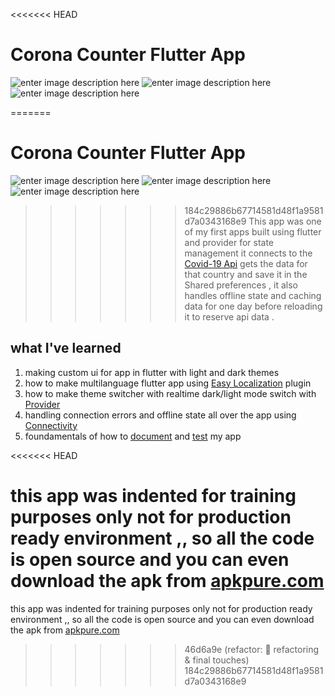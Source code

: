 <<<<<<< HEAD

# Corona Counter Flutter App
![enter image description here](assets/_screens/01.jpg)
![enter image description here](assets/_screens/02.jpg)
![enter image description here](assets/_screens/03.jpg)


=======
# Corona Counter Flutter App
![enter image description here](assets/_screens/01.jpg)
![enter image description here](assets/_screens/02.jpg)
![enter image description here](assets/_screens/03.jpg)

>>>>>>> 184c29886b67714581d48f1a9581d7a0343168e9
This app was one of my first apps built using flutter and provider for state management 
it connects to the [Covid-19 Api](https://rapidapi.com/api-sports/api/covid-193/)
gets the data for that country and save it in the Shared preferences , it also handles offline state and caching data for one day before reloading it to reserve api data . 

## what I've learned

 1. making custom ui for app in flutter with light and dark themes 
 2. how to make multilanguage flutter app using [Easy Localization](https://pub.dev/packages/easy_localization) plugin 
 3. how to make theme switcher with realtime dark/light mode switch with [Provider](https://pub.dev/packages/provider)
 4. handling connection errors and offline state all over the app using [Connectivity](https://pub.dev/packages/connectivity)
 5. foundamentals of how to [document](https://dart.dev/guides/language/effective-dart/documentation) and [test](https://dart.dev/guides/testing) my app 

<<<<<<< HEAD

this app was indented for training purposes only not for production ready environment ,, so all the code is open source and you can even download the apk from [apkpure.com](https://apkpure.com/p/com.invign.corona)
=======
this app was indented for training purposes only not for production ready environment ,, so all the code is open source and you can even download the apk from [apkpure.com](https://apkpure.com/p/com.invign.corona)
>>>>>>> 46d6a9e (refactor: :art: refactoring & final touches)
>>>>>>> 184c29886b67714581d48f1a9581d7a0343168e9
